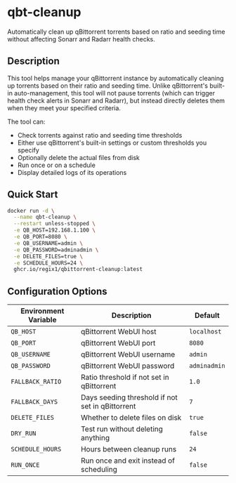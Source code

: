# qbt-cleanup

Automatically clean up qBittorrent torrents based on ratio and seeding time without affecting Sonarr and Radarr health checks.

## Description

This tool helps manage your qBittorrent instance by automatically cleaning up torrents based on their ratio and seeding time. Unlike qBittorrent's built-in auto-management, this tool will not pause torrents (which can trigger health check alerts in Sonarr and Radarr), but instead directly deletes them when they meet your specified criteria.

The tool can:
- Check torrents against ratio and seeding time thresholds
- Either use qBittorrent's built-in settings or custom thresholds you specify
- Optionally delete the actual files from disk
- Run once or on a schedule
- Display detailed logs of its operations

## Quick Start

```bash
docker run -d \
  --name qbt-cleanup \
  --restart unless-stopped \
  -e QB_HOST=192.168.1.100 \
  -e QB_PORT=8080 \
  -e QB_USERNAME=admin \
  -e QB_PASSWORD=adminadmin \
  -e DELETE_FILES=true \
  -e SCHEDULE_HOURS=24 \
  ghcr.io/regix1/qbittorrent-cleanup:latest
```
## Configuration Options

| Environment Variable | Description | Default |
|---------------------|-------------|---------|
| `QB_HOST` | qBittorrent WebUI host | `localhost` |
| `QB_PORT` | qBittorrent WebUI port | `8080` |
| `QB_USERNAME` | qBittorrent WebUI username | `admin` |
| `QB_PASSWORD` | qBittorrent WebUI password | `adminadmin` |
| `FALLBACK_RATIO` | Ratio threshold if not set in qBittorrent | `1.0` |
| `FALLBACK_DAYS` | Days seeding threshold if not set in qBittorrent | `7` |
| `DELETE_FILES` | Whether to delete files on disk | `true` |
| `DRY_RUN` | Test run without deleting anything | `false` |
| `SCHEDULE_HOURS` | Hours between cleanup runs | `24` |
| `RUN_ONCE` | Run once and exit instead of scheduling | `false` |
